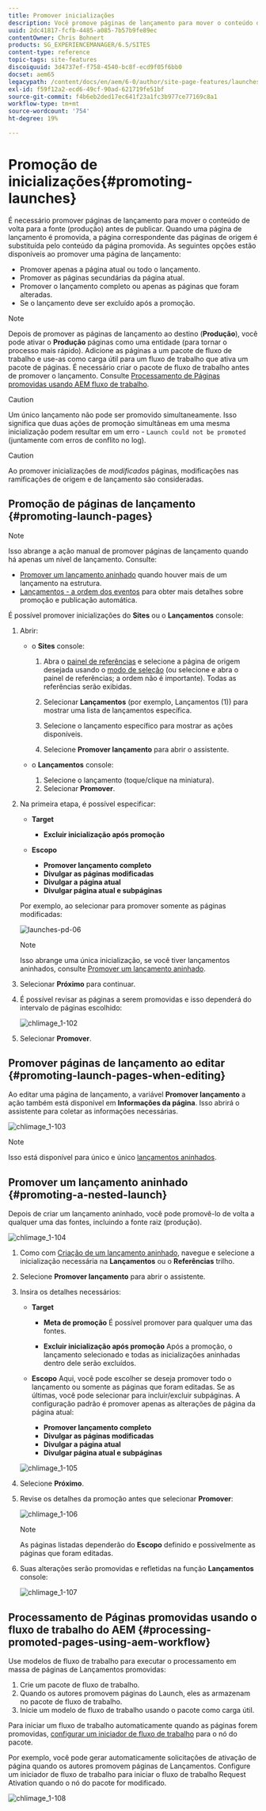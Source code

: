 ```yaml
---
title: Promover inicializações
description: Você promove páginas de lançamento para mover o conteúdo de volta para a fonte (produção) antes de publicar.
uuid: 2dc41817-fcfb-4485-a085-7b57b9fe89ec
contentOwner: Chris Bohnert
products: SG_EXPERIENCEMANAGER/6.5/SITES
content-type: reference
topic-tags: site-features
discoiquuid: 3d4737ef-f758-4540-bc8f-ecd9f05f6bb0
docset: aem65
legacypath: /content/docs/en/aem/6-0/author/site-page-features/launches
exl-id: f59f12a2-ecd6-49cf-90ad-621719fe51bf
source-git-commit: f4b6eb2ded17ec641f23a1fc3b977ce77169c8a1
workflow-type: tm+mt
source-wordcount: '754'
ht-degree: 19%

---
```


# Promoção de inicializações{#promoting-launches}

É necessário promover páginas de lançamento para mover o conteúdo de volta para a fonte (produção) antes de publicar. Quando uma página de lançamento é promovida, a página correspondente das páginas de origem é substituída pelo conteúdo da página promovida. As seguintes opções estão disponíveis ao promover uma página de lançamento:

* Promover apenas a página atual ou todo o lançamento.
* Promover as páginas secundárias da página atual.
* Promover o lançamento completo ou apenas as páginas que foram alteradas.
* Se o lançamento deve ser excluído após a promoção.

>[!NOTE]
>
>Depois de promover as páginas de lançamento ao destino (**Produção**), você pode ativar o **Produção** páginas como uma entidade (para tornar o processo mais rápido). Adicione as páginas a um pacote de fluxo de trabalho e use-as como carga útil para um fluxo de trabalho que ativa um pacote de páginas. É necessário criar o pacote de fluxo de trabalho antes de promover o lançamento. Consulte [Processamento de Páginas promovidas usando AEM fluxo de trabalho](#processing-promoted-pages-using-aem-workflow).

>[!CAUTION]
>
>Um único lançamento não pode ser promovido simultaneamente. Isso significa que duas ações de promoção simultâneas em uma mesma inicialização podem resultar em um erro - `Launch could not be promoted` (juntamente com erros de conflito no log).

>[!CAUTION]
>
>Ao promover inicializações de *modificados* páginas, modificações nas ramificações de origem e de lançamento são consideradas.

## Promoção de páginas de lançamento {#promoting-launch-pages}

>[!NOTE]
>
>Isso abrange a ação manual de promover páginas de lançamento quando há apenas um nível de lançamento. Consulte:
>
>* [Promover um lançamento aninhado](#promoting-a-nested-launch) quando houver mais de um lançamento na estrutura.
>* [Lançamentos - a ordem dos eventos](/help/sites-authoring/launches.md#launches-the-order-of-events) para obter mais detalhes sobre promoção e publicação automática.
>


É possível promover inicializações do **Sites** ou o **Lançamentos** console:

1. Abrir:

   * o **Sites** console:

      1. Abra o [painel de referências](/help/sites-authoring/author-environment-tools.md#showingpagereferences) e selecione a página de origem desejada usando o [modo de seleção](/help/sites-authoring/basic-handling.md) (ou selecione e abra o painel de referências; a ordem não é importante). Todas as referências serão exibidas.

      1. Selecionar **Lançamentos** (por exemplo, Lançamentos (1)) para mostrar uma lista de lançamentos específica.
      1. Selecione o lançamento específico para mostrar as ações disponíveis.
      1. Selecione **Promover lançamento** para abrir o assistente.
   * o **Lançamentos** console:

      1. Selecione o lançamento (toque/clique na miniatura).
      1. Selecionar **Promover**.


1. Na primeira etapa, é possível especificar:

   * **Target**

      * **Excluir inicialização após promoção**
   * **Escopo**

      * **Promover lançamento completo**
      * **Divulgar as páginas modificadas**
      * **Divulgar a página atual**
      * **Divulgar página atual e subpáginas**

   Por exemplo, ao selecionar para promover somente as páginas modificadas:

   ![launches-pd-06](assets/launches-pd-06.png)

   >[!NOTE]
   >
   >Isso abrange uma única inicialização, se você tiver lançamentos aninhados, consulte [Promover um lançamento aninhado](#promoting-a-nested-launch).

1. Selecionar **Próximo** para continuar.
1. É possível revisar as páginas a serem promovidas e isso dependerá do intervalo de páginas escolhido:

   ![chlimage_1-102](assets/chlimage_1-102.png)

1. Selecionar **Promover**.

## Promover páginas de lançamento ao editar {#promoting-launch-pages-when-editing}

Ao editar uma página de lançamento, a variável **Promover lançamento** a ação também está disponível em **Informações da página**. Isso abrirá o assistente para coletar as informações necessárias.

![chlimage_1-103](assets/chlimage_1-103.png)

>[!NOTE]
>
>Isso está disponível para único e único [lançamentos aninhados](#promoting-a-nested-launch).

## Promover um lançamento aninhado {#promoting-a-nested-launch}

Depois de criar um lançamento aninhado, você pode promovê-lo de volta a qualquer uma das fontes, incluindo a fonte raiz (produção).

![chlimage_1-104](assets/chlimage_1-104.png)

1. Como com [Criação de um lançamento aninhado](#creatinganestedlaunchlaunchwithinalaunch), navegue e selecione a inicialização necessária na **Lançamentos** ou o **Referências** trilho.
1. Selecione **Promover lançamento** para abrir o assistente.

1. Insira os detalhes necessários:

   * **Target**

      * **Meta de promoção**
É possível promover para qualquer uma das fontes.

      * **Excluir inicialização após promoção**
Após a promoção, o lançamento selecionado e todas as inicializações aninhadas dentro dele serão excluídos.
   * **Escopo**
Aqui, você pode escolher se deseja promover todo o lançamento ou somente as páginas que foram editadas. Se as últimas, você pode selecionar para incluir/excluir subpáginas. A configuração padrão é promover apenas as alterações de página da página atual:

      * **Promover lançamento completo**
      * **Divulgar as páginas modificadas**
      * **Divulgar a página atual**
      * **Divulgar página atual e subpáginas**

   ![chlimage_1-105](assets/chlimage_1-105.png)

1. Selecione **Próximo**.
1. Revise os detalhes da promoção antes que selecionar **Promover**:

   ![chlimage_1-106](assets/chlimage_1-106.png)

   >[!NOTE]
   >
   >As páginas listadas dependerão do **Escopo** definido e possivelmente as páginas que foram editadas.

1. Suas alterações serão promovidas e refletidas na função **Lançamentos** console:

   ![chlimage_1-107](assets/chlimage_1-107.png)

## Processamento de Páginas promovidas usando o fluxo de trabalho do AEM {#processing-promoted-pages-using-aem-workflow}

Use modelos de fluxo de trabalho para executar o processamento em massa de páginas de Lançamentos promovidas:

1. Crie um pacote de fluxo de trabalho.
1. Quando os autores promovem páginas do Launch, eles as armazenam no pacote de fluxo de trabalho.
1. Inicie um modelo de fluxo de trabalho usando o pacote como carga útil.

Para iniciar um fluxo de trabalho automaticamente quando as páginas forem promovidas, [configurar um iniciador de fluxo de trabalho](/help/sites-administering/workflows-starting.md#workflows-launchers) para o nó do pacote.

Por exemplo, você pode gerar automaticamente solicitações de ativação de página quando os autores promovem páginas de Lançamentos. Configure um iniciador de fluxo de trabalho para iniciar o fluxo de trabalho Request Ativation quando o nó do pacote for modificado.

![chlimage_1-108](assets/chlimage_1-108.png)
